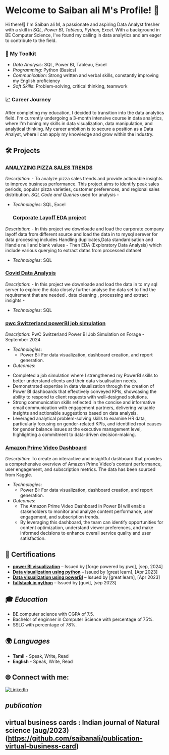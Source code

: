 # Welcome to Saiban ali M's Profile! 👋

Hi there!👋 I'm Saiban ali M, a passionate and aspiring Data Analyst fresher with a skill in *SQL, Power BI, Tableau, Python, Excel*. With a background in BE Computer Science, I've found my calling in data analytics and am eager to contribute to the field.

### 🔧 My Toolkit
- *Data Analysis*: SQL, Power BI, Tableau, Excel
- *Programming*: Python (Basics)
- *Communication*: Strong written and verbal skills, constantly improving my English proficiency
- *Soft Skills*: Problem-solving, critical thinking, teamwork
 
### 📈 Career Journey
After completing my education, I decided to transition into the data analytics field. I'm currently undergoing a 3-month intensive course in data analytics, where I'm honing my skills in data visualization, data manipulation, and analytical thinking. My career ambition is to secure a position as a Data Analyst, where I can apply my knowledge and grow within the industry.
 
## 🛠 Projects

### [ANALYZING PIZZA SALES TRENDS](https://github.com/saibanali/Analyzing-pizza-sales)
*Description*:
    - To analyze pizza sales trends and provide actionable insights to improve business performance. This project aims to identify peak sales periods, popular pizza varieties, customer preferences, and regional sales distribution. **SQL Code* and *Queries** used for analysis
    -
- *Technologies*: SQL, Excel
   ### [Corporate Layoff EDA project]()
*Description*:
    - In this project we downloade and load the carporate company layoff data from different source and load the data in to mysql serever for data processing includes Handling duplicates,Data standardisation and Handle null and blank values
    - Then EDA (Exploratory Data Analysis) which include various querying to extract datas from processed dataset
- *Technologies*: SQL

 ### [Covid Data Analysis](https://github.com/saibanali/covid-data-exploration)
*Description*:
    - In this project we downloade and load the data in to my sql server to explore the data closely further analyse the data set to find the requirement that are needed . data cleaning , processing and extract insights   -
- *Technologies*: SQL

### [pwc Switzerland powerBI job simulation](https://github.com/saibanali/pwc-Switz-powerBI)
*Description*: PwC Switzerland Power BI Job Simulation on Forage - September 2024
- *Technologies*:
  - Power BI: For data visualization, dashboard creation, and report generation.
- *Outcomes*:
 * Completed a job simulation where I strengthened my PowerBI skills to better
   understand clients and their data visualisation needs.
 * Demonstrated expertise in data visualization through the creation of Power BI
   dashboards that effectively conveyed KPIs, showcasing the ability to respond
   to client requests with well-designed solutions.
 * Strong communication skills reflected in the concise and informative email
   communication with engagement partners, delivering valuable insights and
   actionable suggestions based on data analysis.
 * Leveraged analytical problem-solving skills to examine HR data, particularly
   focusing on gender-related KPIs, and identified root causes for gender
   balance issues at the executive management level, highlighting a commitment
   to data-driven decision-making.

### [Amazon Prime Video Dashboard ](https://github.com/saibanali/amazon-prime-dash-board)
*Description*:  To create an interactive and insightful dashboard that provides a comprehensive overview of Amazon Prime Video's content performance, user engagement, and subscription metrics. The data has been sourced from Kaggle.

- *Technologies*:
  - Power BI: For data visualization, dashboard creation, and report generation.
 - *Outcomes*:
   - The Amazon Prime Video Dashboard in Power BI will enable stakeholders to monitor and analyze content performance, user engagement, and subscription trends.
   - By leveraging this dashboard, the team can identify opportunities for content optimization, understand viewer preferences, and make informed decisions to enhance overall service quality and user satisfaction.

## 📜 Certifications

- **[power BI visualization](https://forage-uploads-prod.s3.amazonaws.com/completion-certificates/PwC%20Switzerland/a87GpgE6tiku7q3gu_PwC%20Switzerland_PeuzWRsCNifdqtCgt_1725691125385_completion_certificate.pdf)** – Issued by [forge powered by pwc], [sep, 2024]
- **[Data visualization using python](https://olympus.mygreatlearning.com/courses/10900/certificate)** – Issued by [great learn], [Apr 2023]
-  **[Data visualization using powerBI](https://olympus.mygreatlearning.com/courses/30824/certificate)** – Issued by [great learn], [Apr 2023]
-  **[fullstack in python](https://drive.google.com/drive/quota)** – Issued by [guvi], [sep 2023]


## 🎓 *Education*
   - BE.computer science with CGPA of 7.5.
   - Bachelor of enginner in Computer Science with percentage of 75%.
   - SSLC with percentage of 78%.
      
## 🌍 *Languages*
  - **Tamil** - Speak, Write, Read
  - **English**  - Speak, Write, Read

## 🌐 Connect with me:
[![LinkedIn](https://img.shields.io/badge/LinkedIn-%230077B5.svg?style=for-the-badge&logo=linkedin&logoColor=whi)](https://www.linkedin.com/in/saiban-ali-103251261/)

 ## *publication*
 ## **virtual business cards** : Indian journal of Natural science (aug/2023) (https://github.com/saibanali/publication-virtual-business-card)  
